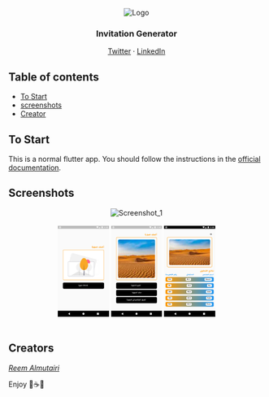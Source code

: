 <p align="center">
  
  <img src="assets/logo.png" alt="Logo" width=72 height=72>
  
  <h3 align="center">Invitation Generator</h3>

  <p align="center">
<!--     project to help Dash (the mascot of Flutter framework) in creating and sharing invitations with her friends :purple_heart:.
    <br>
    <b>Contains</b>: converting widgets to an image with high resolution, besides localisation with two languages supported (Arabic & English).
    <br>
    <b>Uses</b>: Riverpod as a state management solution.
    <br>
    <em>(Submited as a part of Flutter Festival Challenge in KSA)</em>
    <br> -->
    <a href="https://twitter.com/ReemNawaf">Twitter</a>
    ·
    <a href="https://www.linkedin.com/in/reemnawaf/">LinkedIn</a>
  </p>
</p>


## Table of contents
- [To Start](#to-start)
- [screenshots](#screenshots)
- [Creator](#creators)

## To Start
This is a normal flutter app. You should follow the instructions in the [official documentation](https://flutter.io/docs/get-started/install).


## Screenshots
<div align="center">
  <div class="row">
    <img src="assets/demo/demo.mp4" alt="Screenshot_1" style="width:20%">
  </div>
  <br>
  <div class="row">
    <img src="assets/demo/0.png" alt="Screenshot_5" style="width:20%">
    <img src="assets/demo/1.png" alt="Screenshot_6" style="width:20%">
    <img src="assets/demo/2.png" alt="Screenshot_7" style="width:20%">
  </div>
  <br>
</div>

## Creators
<a href="https://github.com/ReemNawaf">*Reem Almutairi*</a>

Enjoy :white_heart:☕:brain:

